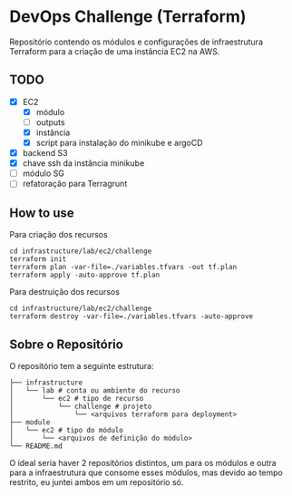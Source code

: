 # DevOps Challenge (Terraform)

Repositório contendo os módulos e configurações de infraestrutura Terraform para a criação de uma instância EC2 na AWS.

## TODO

- [x] EC2
  - [x] módulo
  - [ ] outputs
  - [x] instância
  - [x] script para instalação do minikube e argoCD
- [x] backend S3
- [x] chave ssh da instância minikube
- [ ] módulo SG
- [ ] refatoração para Terragrunt

## How to use

Para criação dos recursos

```shell
cd infrastructure/lab/ec2/challenge
terraform init
terraform plan -var-file=./variables.tfvars -out tf.plan
terraform apply -auto-approve tf.plan
```

Para destruição dos recursos

```shell
cd infrastructure/lab/ec2/challenge
terraform destroy -var-file=./variables.tfvars -auto-approve
```

## Sobre o Repositório

O repositório tem a seguinte estrutura:

```text
├── infrastructure
│   └── lab # conta ou ambiente do recurso
│       └── ec2 # tipo de recurso
│           └── challenge # projeto
│               └── <arquivos terraform para deployment>
├── module
│   └── ec2 # tipo do módulo
│       └── <arquivos de definição do módulo>
└── README.md
```

O ideal seria haver 2 repositórios distintos, um para os módulos e outra para a infraestrutura que consome esses módulos, mas devido ao tempo restrito, eu juntei ambos em um repositório só.
